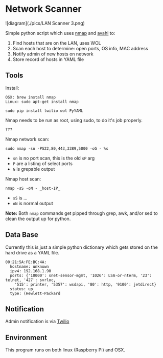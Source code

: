 # Network Scanner

![diagram](./pics/LAN Scanner 3.png)

Simple python script which uses [nmap](http://) and [avahi](http://www.avahi.org) to:

1. Find hosts that are on the LAN, uses WOL
2. Scan each host to determine: open ports, OS info, MAC address
3. Notify admin of new hosts on network
4. Store record of hosts in YAML file

## Tools

Install:

	OSX: brew install nmap
	Linux: sudo apt-get install nmap

	sudo pip install twilio wol PyYAML

Nmap needs to be run as root, using sudo, to do it's job properly.

	???

Nmap network scan:

	sudo nmap -sn -PS22,80,443,3389,5000 -oG - %s 

* `sn` is no port scan, this is the old `sP` arg
* `P` are a listing of select ports
* `G` is grepable output

Nmap host scan:

	nmap -sS -oN - _host-IP_

* `sS` is ...
* `oN` is normal output

**Note:** Both `nmap` commands get pipped through grep, awk, and/or sed to clean the output up for python.

## Data Base

Currently this is just a simple python dictionary which gets stored on the hard drive as a YAML file.

	00:21:5A:FE:BC:4A:
	  hostname: unknown
	  ipv4: 192.168.1.90
	  ports: {'10000': snet-sensor-mgmt, '1026': LSA-or-nterm, '23': telnet, '427': svrloc,
		'515': printer, '5357': wsdapi, '80': http, '9100': jetdirect}
	  status: up
	  type: (Hewlett-Packard

## Notification

Admin notification is via [Twilio](http://)

## Environment

This program runs on both linux (Raspberry Pi) and OSX.

